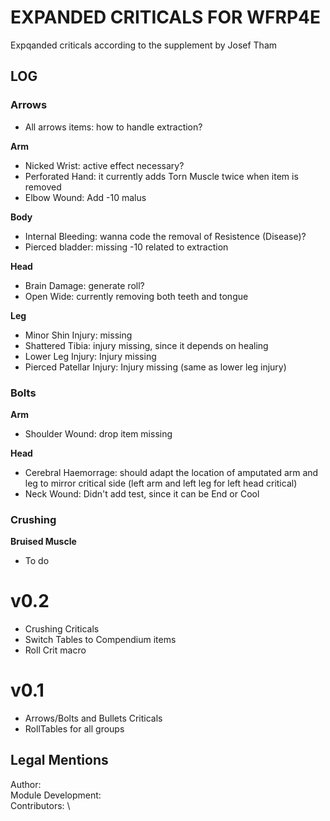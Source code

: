 # EXPANDED CRITICALS FOR WFRP4E
Expqanded criticals according to the supplement by Josef Tham

## LOG
### Arrows
- All arrows items: how to handle extraction?

**Arm**
- Nicked Wrist: active effect necessary? 
- Perforated Hand: it currently adds Torn Muscle twice when item is removed
- Elbow Wound: Add -10 malus

**Body**
- Internal Bleeding: wanna code the removal of Resistence (Disease)?
- Pierced bladder: missing -10 related to extraction

**Head**
- Brain Damage: generate roll?
- Open Wide: currently removing both teeth and tongue

**Leg**
- Minor Shin Injury: missing
- Shattered Tibia: injury missing, since it depends on healing
- Lower Leg Injury: Injury missing
- Pierced Patellar Injury: Injury missing (same as lower leg injury) 

### Bolts
**Arm**
- Shoulder Wound: drop item missing

**Head**
- Cerebral Haemorrage: should adapt the location of amputated arm and leg to mirror critical side (left arm and left leg for left head critical)
- Neck Wound: Didn't add test, since it can be End or Cool

### Crushing
**Bruised Muscle**
- To do

# v0.2
- Crushing Criticals
- Switch Tables to Compendium items
- Roll Crit macro

# v0.1
- Arrows/Bolts and Bullets Criticals
- RollTables for all groups
 
## Legal Mentions
Author:  \
Module Development: \
Contributors: \

